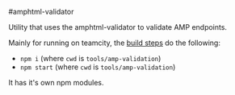 #amphtml-validator

Utility that uses the amphtml-validator to validate AMP endpoints.

Mainly for running on teamcity, the [build steps](https://teamcity.gu-web.net/admin/editBuildRunners.html?id=buildType:dotcom_AmpValidation) do the following:

- `npm i` (where `cwd` is `tools/amp-validation`)
- `npm start` (where `cwd` is `tools/amp-validation`)

It has it's own npm modules.
